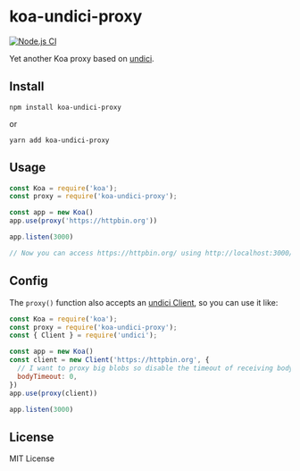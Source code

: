 # koa-undici-proxy

[![Node.js CI](https://github.com/SyaOS/koa-undici-proxy/actions/workflows/ci.yml/badge.svg)](https://github.com/SyaOS/koa-undici-proxy/actions/workflows/ci.yml)

Yet another Koa proxy based on [undici](https://undici.nodejs.org/).

## Install

    npm install koa-undici-proxy

or

    yarn add koa-undici-proxy

## Usage

```js
const Koa = require('koa');
const proxy = require('koa-undici-proxy');

const app = new Koa()
app.use(proxy('https://httpbin.org'))

app.listen(3000)

// Now you can access https://httpbin.org/ using http://localhost:3000/
```

## Config

The `proxy()` function also accepts an [undici Client](https://undici.nodejs.org/#/docs/api/Client), so you can use it like:

```js
const Koa = require('koa');
const proxy = require('koa-undici-proxy');
const { Client } = require('undici');

const app = new Koa()
const client = new Client('https://httpbin.org', {
  // I want to proxy big blobs so disable the timeout of receiving body.
  bodyTimeout: 0,
})
app.use(proxy(client))

app.listen(3000)
```

## License

MIT License
